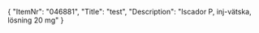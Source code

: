 {
  "ItemNr": "046881",
  "Title": "test",
  "Description": "Iscador P, inj-vätska, lösning 20 mg"
}